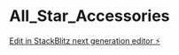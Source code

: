 # All_Star_Accessories

[Edit in StackBlitz next generation editor ⚡️](https://stackblitz.com/~/github.com/TenaciousT900/All_Star_Accessories)